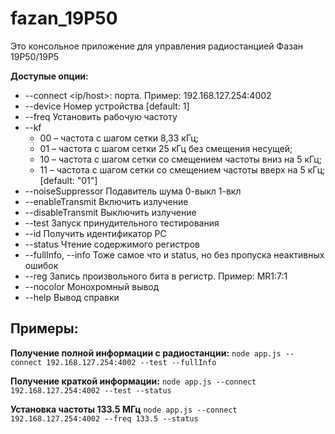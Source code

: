 # fazan_19P50
Это консольное приложение для управления радиостанцией Фазан 19Р50/19Р5

**Доступые опции:**
- --connect <ip/host>:<port> порта. Пример: 192.168.127.254:4002
- --device Номер устройства   [default: 1]
- --freq Установить рабочую частоту
- --kf
  - 00 – частота с шагом сетки 8,33 кГц;
  - 01 – частота с шагом сетки 25 кГц без смещения несущей;
  - 10 – частота с шагом сетки со смещением частоты вниз на 5 кГц;
  - 11 – частота с шагом сетки со смещением частоты вверх на 5 кГц;  [default: "01"]
- --noiseSuppressor   Подавитель шума 0-выкл 1-вкл
- --enableTransmit    Включить излучение
- --disableTransmit   Выключить излучение
- --test              Запуск принудительного тестирования
- --id                Получить идентификатор РС
- --status            Чтение содержимого регистров
- --fullInfo, --info  Тоже самое что и status, но без пропуска неактивных ошибок
- --reg               Запись произвольного бита в регистр. Пример: MR1:7:1
- --nocolor           Монохромный вывод
- --help              Вывод справки  

## Примеры:
**Получение полной информации с радиостанции:**
```node app.js --connect 192.168.127.254:4002 --test --fullInfo```

**Получение краткой информации:**
`node app.js --connect 192.168.127.254:4002 --test --status`

**Установка частоты 133.5 МГц**
`node app.js --connect 192.168.127.254:4002 --freq 133.5 --status`
